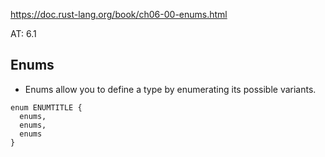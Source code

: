 https://doc.rust-lang.org/book/ch06-00-enums.html

AT: 6.1

## Enums
- Enums allow you to define a type by enumerating its possible variants.

```
enum ENUMTITLE {
  enums,
  enums,
  enums
}
```